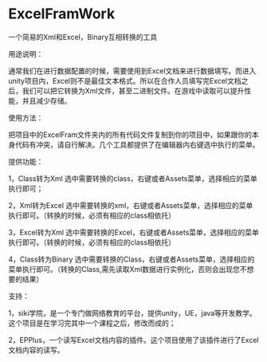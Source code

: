 # ExcelFramWork
一个简易的Xml和Excel，Binary互相转换的工具


用途说明：

通常我们在进行数据配置的时候，需要使用到Excel文档来进行数据填写。而进入unity项目内，Excel则不是最佳文本格式。所以在合作人员填写完Excel文档之后，我们可以把它转换为Xml文件，甚至二进制文件。在游戏中读取可以提升性能，并且减少存储。

使用方法：

把项目中的ExcelFram文件夹内的所有代码文件复制到你的项目中，如果跟你的本身代码有冲突，请自行解决。几个工具都提供了在编辑器内右键选中执行的菜单。

提供功能：

1，Class转为Xml
选中需要转换的class，右键或者Assets菜单，选择相应的菜单执行即可；

2，Xml转为Excel
选中需要转换的xml，右键或者Assets菜单，选择相应的菜单执行即可。（转换的时候，必须有相应的class相依托）

3，Excel转为Xml
选中需要转换的Excel，右键或者Assets菜单，选择相应的菜单执行即可。（转换的时候，必须有相应的class相依托）

4，Class转为Binary
选中需要转换的Class，右键或者Assets菜单，选择相应的菜单执行即可。（转换的Class,需先读取Xml数据进行实例化，否则会出现您不想要的结果）


支持：

1，siki学院，是一个专门做网络教育的平台，提供unity，UE，java等开发教学。这个项目是在学习完其中一个课程之后，修改而成的；

2，EPPlus，一个读写Excel文档内容的插件。这个项目使用了该插件进行了Excel文档内容的读写。
